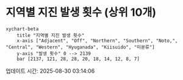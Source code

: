 # 지역별 지진 발생 횟수 (상위 10개)

```mermaid
xychart-beta
    title "지역별 지진 발생 횟수"
    x-axis ["Adjacent", "Off", "Northern", "Southern", "Noto,", "Central", "Western", "Hyuganada", "Kiisuido", "미분류"]
    y-axis "발생 횟수" 0 --> 2139
    bar [2137, 121, 28, 28, 20, 18, 14, 12, 8, 7]
```

업데이트 시간: 2025-08-30 03:14:06
